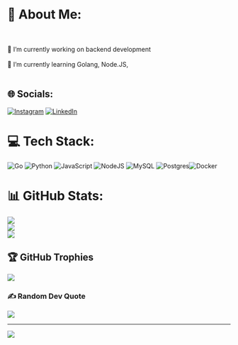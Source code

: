 # 💫 About Me:
<br><br>    🔭 I’m currently working on backend development<br><br>    🌱 I’m currently learning  Golang, Node.JS,<br><br>


## 🌐 Socials:
[![Instagram](https://img.shields.io/badge/Instagram-%23E4405F.svg?logo=Instagram&logoColor=white)](https://instagram.com/josevrodrigues_) [![LinkedIn](https://img.shields.io/badge/LinkedIn-%230077B5.svg?logo=linkedin&logoColor=white)](https://linkedin.com/in/josé-vitor-rodrigues-79b81128a) 

# 💻 Tech Stack:
![Go](https://img.shields.io/badge/go-%2300ADD8.svg?style=for-the-badge&logo=go&logoColor=white) ![Python](https://img.shields.io/badge/python-3670A0?style=for-the-badge&logo=python&logoColor=ffdd54) ![JavaScript](https://img.shields.io/badge/javascript-%23323330.svg?style=for-the-badge&logo=javascript&logoColor=%23F7DF1E) ![NodeJS](https://img.shields.io/badge/node.js-6DA55F?style=for-the-badge&logo=node.js&logoColor=white) ![MySQL](https://img.shields.io/badge/mysql-4479A1.svg?style=for-the-badge&logo=mysql&logoColor=white) ![Postgres](https://img.shields.io/badge/postgres-%23316192.svg?style=for-the-badge&logo=postgresql&logoColor=white)![Docker](https://img.shields.io/badge/docker-%230db7ed.svg?style=for-the-badge&logo=docker&logoColor=white)
# 📊 GitHub Stats:
![](https://github-readme-stats.vercel.app/api?username=josevitorrodriguess&theme=tokyonight&hide_border=false&include_all_commits=false&count_private=true)<br/>
![](https://github-readme-streak-stats.herokuapp.com/?user=josevitorrodriguess&theme=tokyonight&hide_border=false)<br/>
![](https://github-readme-stats.vercel.app/api/top-langs/?username=josevitorrodriguess&theme=tokyonight&hide_border=false&include_all_commits=false&count_private=true&layout=compact)

## 🏆 GitHub Trophies
![](https://github-profile-trophy.vercel.app/?username=josevitorrodriguess&theme=tokyonight&no-frame=false&no-bg=false&margin-w=4)

### ✍️ Random Dev Quote
![](https://quotes-github-readme.vercel.app/api?type=horizontal&theme=tokyonight)

---
[![](https://visitcount.itsvg.in/api?id=josevitorrodriguess&icon=5&color=1)](https://visitcount.itsvg.in)

<!-- Proudly created with GPRM ( https://gprm.itsvg.in ) -->
